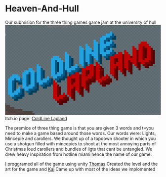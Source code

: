 # Heaven-And-Hull
Our submision for the three thing games game jam at the university of hull
![ColdLine Lapland logo](\ReadMeStuff\image.png)
Itch.io page: [ColdLine Lapland](https://tcrier2022.itch.io/coldline-lapland-ttg)

The premice of three thing game is that you are given 3 words and t=you need to make a game based around those words. Our words were: Lights, Mincepie and carollers.
We thought up of a topdown shooter in which you use a shotgun filled with mincepies to shoot at the most annoying parts of Christmas loud carollers and bundles of ligts that cant be untangled. We drew heavy inspiration from hotline miami hence the name of our game.

[I](www.github.com/Kisielekw) proggramed all of the game using unity
[Thomas](www.github.com/OneGingerBiscuit) Created the level and the art for the game
and [Kai](www.github.com/KEDW02) Came up with most of the ideas we implomented

